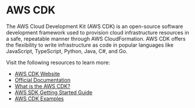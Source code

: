 # AWS CDK

The AWS Cloud Development Kit (AWS CDK) is an open-source software development framework used to provision cloud infrastructure resources in a safe, repeatable manner through AWS CloudFormation. AWS CDK offers the flexibility to write infrastructure as code in popular languages like JavaScript, TypeScript, Python, Java, C#, and Go.

Visit the following resources to learn more:

- [AWS CDK Website](https://aws.amazon.com/cdk/)
- [Official Documentation](https://docs.aws.amazon.com/cdk/index.html)
- [What is the AWS CDK?](https://docs.aws.amazon.com/cdk/v2/guide/home.html)
- [AWS SDK Getting Started Guide](https://docs.aws.amazon.com/cdk/v2/guide/getting_started.html)
- [AWS CDK Examples](https://github.com/aws-samples/aws-cdk-examples)
